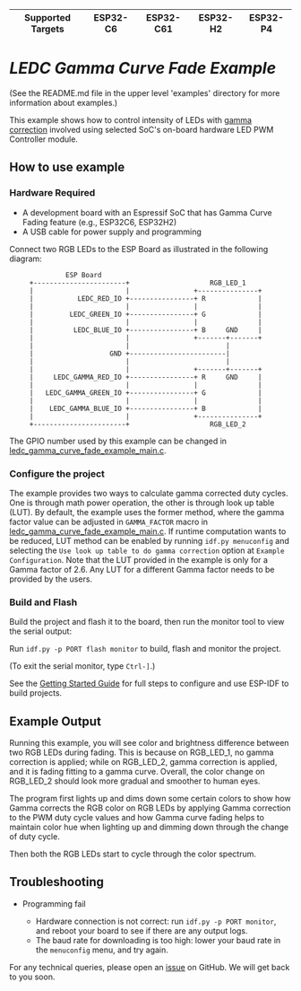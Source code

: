 | Supported Targets | ESP32-C6 | ESP32-C61 | ESP32-H2 | ESP32-P4 |
| ----------------- | -------- | --------- | -------- | -------- |

# _LEDC Gamma Curve Fade Example_

(See the README.md file in the upper level 'examples' directory for more information about examples.)

This example shows how to control intensity of LEDs with [gamma correction](https://en.wikipedia.org/wiki/Gamma_correction) involved using selected SoC's on-board hardware LED PWM Controller module.

## How to use example

### Hardware Required

* A development board with an Espressif SoC that has Gamma Curve Fading feature (e.g., ESP32C6, ESP32H2)
* A USB cable for power supply and programming

Connect two RGB LEDs to the ESP Board as illustrated in the following diagram:

```
              ESP Board                                                                                   
     +-----------------------+                    RGB_LED_1                                                      
     |                       |                +---------------+                                           
     |           LEDC_RED_IO +----------------+ R             |                                           
     |                       |                |               |                                           
     |         LEDC_GREEN_IO +----------------+ G             |                                           
     |                       |                |               |                                           
     |          LEDC_BLUE_IO +----------------+ B     GND     |                                           
     |                       |                +-------+-------+                                           
     |                       |                        |                                                   
     |                   GND +------------------------|                                                   
     |                       |                        |                                                   
     |                       |                +-------+-------+                                           
     |     LEDC_GAMMA_RED_IO +----------------+ R     GND     |                                           
     |                       |                |               |                                           
     |   LEDC_GAMMA_GREEN_IO +----------------+ G             |                                           
     |                       |                |               |                                           
     |    LEDC_GAMMA_BLUE_IO +----------------+ B             |                                           
     |                       |                +---------------+                                           
     +-----------------------+                    RGB_LED_2                  
```

The GPIO number used by this example can be changed in [ledc_gamma_curve_fade_example_main.c](main/ledc_gamma_curve_fade_example_main.c).

### Configure the project

The example provides two ways to calculate gamma corrected duty cycles. One is through math power operation, the other is through look up table (LUT). By default, the example uses the former method, where the gamma factor value can be adjusted in `GAMMA_FACTOR` macro in [ledc_gamma_curve_fade_example_main.c](main/ledc_gamma_curve_fade_example_main.c). If runtime computation wants to be reduced, LUT method can be enabled by running `idf.py menuconfig` and selecting the `Use look up table to do gamma correction` option at `Example Configuration`. Note that the LUT provided in the example is only for a Gamma factor of 2.6. Any LUT for a different Gamma factor needs to be provided by the users.

### Build and Flash

Build the project and flash it to the board, then run the monitor tool to view the serial output:

Run `idf.py -p PORT flash monitor` to build, flash and monitor the project.

(To exit the serial monitor, type ``Ctrl-]``.)

See the [Getting Started Guide](https://docs.espressif.com/projects/esp-idf/en/latest/get-started/index.html) for full steps to configure and use ESP-IDF to build projects.

## Example Output

Running this example, you will see color and brightness difference between two RGB LEDs during fading. This is because on RGB_LED_1, no gamma correction is applied; while on RGB_LED_2, gamma correction is applied, and it is fading fitting to a gamma curve. Overall, the color change on RGB_LED_2 should look more gradual and smoother to human eyes.

The program first lights up and dims down some certain colors to show how Gamma corrects the RGB color on RGB LEDs by applying Gamma correction to the PWM duty cycle values and how Gamma curve fading helps to maintain color hue when lighting up and dimming down through the change of duty cycle.

Then both the RGB LEDs start to cycle through the color spectrum.

## Troubleshooting

* Programming fail

    * Hardware connection is not correct: run `idf.py -p PORT monitor`, and reboot your board to see if there are any output logs.
    * The baud rate for downloading is too high: lower your baud rate in the `menuconfig` menu, and try again.

For any technical queries, please open an [issue](https://github.com/espressif/esp-idf/issues) on GitHub. We will get back to you soon.
